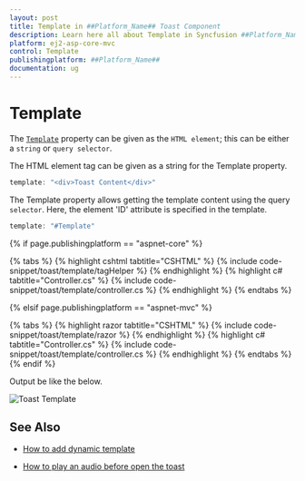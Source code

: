 ```yaml
---
layout: post
title: Template in ##Platform_Name## Toast Component
description: Learn here all about Template in Syncfusion ##Platform_Name## Toast component and more.
platform: ej2-asp-core-mvc
control: Template
publishingplatform: ##Platform_Name##
documentation: ug
---
```



# Template

The [`Template`](https://help.syncfusion.com/cr/aspnetcore-js2/Syncfusion.EJ2.Notifications.Toast.html#Syncfusion_EJ2_Notifications_Toast_Template) property can be given as the `HTML element`; this can be either a `string` or `query selector`.

The HTML element tag can be given as a string for the Template property.

```typescript
template: "<div>Toast Content</div>"

```

The Template property allows getting the template content using the query `selector`. Here, the element 'ID' attribute is specified in the template.

```typescript
template: "#Template"

```

{% if page.publishingplatform == "aspnet-core" %}

{% tabs %}
{% highlight cshtml tabtitle="CSHTML" %}
{% include code-snippet/toast/template/tagHelper %}
{% endhighlight %}
{% highlight c# tabtitle="Controller.cs" %}
{% include code-snippet/toast/template/controller.cs %}
{% endhighlight %}
{% endtabs %}

{% elsif page.publishingplatform == "aspnet-mvc" %}

{% tabs %}
{% highlight razor tabtitle="CSHTML" %}
{% include code-snippet/toast/template/razor %}
{% endhighlight %}
{% highlight c# tabtitle="Controller.cs" %}
{% include code-snippet/toast/template/controller.cs %}
{% endhighlight %}
{% endtabs %}
{% endif %}



Output be like the below.

![Toast Template](./images/toast-temp.PNG)

## See Also

* [How to add dynamic template](./how-to/add-dynamic-template/)

* [How to play an audio before open the toast](./how-to/play-an-audio-before-open-the-toast/)